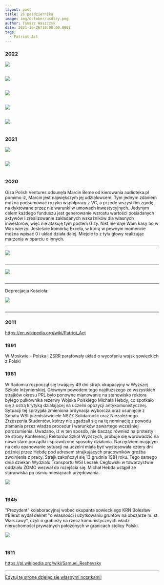 ```yaml
---
layout: post
title: 26 października
image: img/october/usdtry.png
author: Tomasz Waszczyk
date: 2021-10-26T10:00:00.000Z
tags:
  - Patriot Act
---
```


### 2022

<img src="./img/october/gwiazdy.jpeg"><br><br>

<img src="./img/october/housingmarket.png"><br><br>

<img src="./img/october/jodek.jpg"><br><br>

<img src="./img/october/szczepieniaobowiazkowe.jpeg"><br><br>

<img src="./img/october/szczepionki.jpeg"><br><br>

### 2021

<img src="./img/october/polexit.jpeg"><br><br>

<img src="./img/october/silnapolska.jpeg"><br><br>

### 2020

Giza Polish Ventures odsunęła Marcin Beme od kierowania audioteka.pl pomimo iż, Marcin jest największym jej udziałowcem.
Tym jednym zdaniem można podsumować ryzyko współpracy z VC, a przede wszystkim zgodę na dyktowane przez nie warunki w umowach inwestycyjnych.
Jedynym celem każdego funduszu jest generowanie wzrostu wartości posiadanych aktywów i zrealizowanie zakładanych wskaźników dla własnych inwestorów, więc nie atakuję tym postem Gizy. Nikt nie daje Wam kasy bo w Was wierzy. Jesteście komórką Excela,  w którą w pewnym momencie można wpisać 0 i układ działa dalej. Miejcie to z tyłu głowy realizując marzenia w oparciu o innych.

---

<img src="./img/october/zandarmeriapolska.jpg"><br><br>

---

<img src="./img/october/usdtry.png"><br><br>

---

Deprecjacja Kościoła:

<img src="./img/october/kobietywalcza.jpeg"><br><br>

---

### 2011

https://en.wikipedia.org/wiki/Patriot_Act

### 1991

W Moskwie - Polska i ZSRR parafowały układ o wycofaniu wojsk sowieckich z Polski

### 1981

W Radomiu rozpoczął się trwający 49 dni strajk okupacyjny w Wyższej Szkole Inżynierskiej. Głównym powodem tego najdłuższego ze wszystkich strajków okresu PRL było ponowne  mianowanie na stanowisko rektora byłego pułkownika rezerwy Wojska Polskiego Michała Hebdy, co spotkało się z ostrą krytyką działającej na uczelni  opozycji antykomunistycznej. Sytuacji tej sprzyjała zmieniona ordynacja wyborcza oraz usunięcie z Senatu WSI  przedstawiciele NSZZ Solidarność oraz Niezależnego Zrzeszenia Studentów, którzy nie zgadzali się  na tę nominację z powodu złamania przez  władze  procedur i warunków zawartego wcześniej porozumienia.  Uważano, iż w ten sposób, nie bacząc również na protesty ze strony Konferencji Rektorów Szkół Wyższych, próbuje się wprowadzić na nowo stare porządki i sprawdzone sposoby działania. Narzędziem mającym na celu opanowanie sytuacji na uczelni miała być wystosowała cztery dni później przez Hebdę pod adresem strajkujących pracowników groźba zwolnienia z pracy. Strajk zakończył się 13 grudnia 1981 roku. Tego samego dnia dziekan Wydziału Transportu WSI Leszek Cegłowski w towarzystwie oddziału ZOMO wezwał do rozejścia się. Michał Hebda ustąpił ze stanowiska po ośmiu miesiącach urzędowania.

<img src="./img/october/strajk.jpg"><br><br>

### 1945

"Prezydent" kolaboracyjnej wobec okupanta sowieckiego KRN Bolesław #Bierut wydał dekret "o własności i użytkowaniu gruntów na obszarze m. st. Warszawy", czyli o grabieży na rzecz komunistycznych władz nieruchomości prywatnych położonych w granicach stolicy Polski.

<img src="./img/october/bierut.jpeg"><br><br>

### 1911

https://pl.wikipedia.org/wiki/Samuel_Reshevsky

---

<a href="https://github.com/TomaszWaszczyk/historia.waszczyk.com/edit/master/src/content/october-26.md" target="_blank">Edytuj tę stronę dzieląc się własnymi notatkami!</a>
